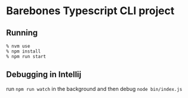 # Barebones Typescript CLI project

## Running
```
% nvm use
% npm install
% npm run start
```

## Debugging in Intellij

run `npm run watch` in the background and then debug `node bin/index.js`
